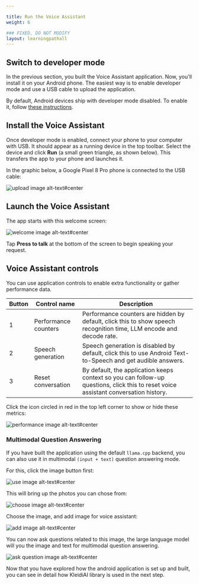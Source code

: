 ```yaml
---

title: Run the Voice Assistant
weight: 6

### FIXED, DO NOT MODIFY
layout: learningpathall
---
```

## Switch to developer mode

In the previous section, you built the Voice Assistant application. Now, you'll install it on your Android phone. The easiest way is to enable developer mode and use a USB cable to upload the application.

By default, Android devices ship with developer mode disabled. To enable it, follow [these instructions](https://developer.android.com/studio/debug/dev-options).

## Install the Voice Assistant

Once developer mode is enabled, connect your phone to your computer with USB. It should appear as a running device in the top toolbar. Select the device and click **Run** (a small green triangle, as shown below). This transfers the app to your phone and launches it.

In the graphic below, a Google Pixel 8 Pro phone is connected to the USB cable:

![upload image alt-text#center](upload.png "Upload the Voice App")

## Launch the Voice Assistant

The app starts with this welcome screen:

![welcome image alt-text#center](voice_assistant_view1.png "Welcome Screen")

Tap **Press to talk** at the bottom of the screen to begin speaking your request.

## Voice Assistant controls

You can use application  controls to enable extra functionality or gather performance data.

|Button|Control name|Description|
|---|---|---|
|1|Performance counters|Performance counters are hidden by default, click this to show speech recognition time, LLM encode and decode rate.|
|2|Speech generation|Speech generation is disabled by default, click this to use Android Text-to-Speech and get audible answers.|
|3|Reset conversation|By default, the application keeps context so you can follow-up questions, click this to reset voice assistant conversation history.|

Click the icon circled in red in the top left corner to show or hide these metrics:

![performance image alt-text#center](voice_assistant_view2.png "Performance Counters")

### Multimodal Question Answering

If you have built the application using the default `llama.cpp` backend, you can also use it in multimodal `(input + text)` question answering mode.

For this, click the image button first:

![use image alt-text#center](voice_assistant_multimodal_1.png "Add image button")

This will bring up the photos you can chose from:

![choose image alt-text#center](choose_image.png "Choose image from the gallery")

Choose the image, and add image for voice assistant:

![add image alt-text#center](add_image.png "Add image to the question")

You can now ask questions related to this image, the large language model will you the image and text for multimodal question answering.

![ask question image alt-text#center](voice_assistant_multimodal_2.png "Add image to the question")

Now that you have explored how the android application is set up and built, you can see in detail how KleidiAI library is used in the next step.

